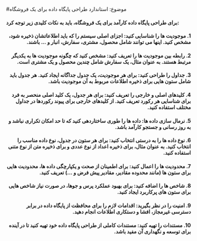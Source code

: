 #موضوع: استاندارد طراحی پایگاه داده برای یک فروشگاه
<h4> برای طراحی پایگاه داده کارآمد برای یک فروشگاه، باید به نکات کلیدی زیر توجه کرد:</h4>
<h4 dir="rtl"> 1. موجودیت ها را شناسایی کنید: اجزای اصلی سیستم را که باید اطلاعاتشان ذخیره شود، مشخص کنید. اینها می توانند شامل محصول، مشتری، سفارش، انبار و ... باشند.
</h4>
<h4 dir="rtl">2. رابطه بین موجودیت ها را تعریف کنید: مشخص کنید که چگونه موجودیت ها به یکدیگر مرتبط هستند. به عنوان مثال، یک سفارش شامل چندین محصول و یک مشتری است.
</h4>
<h4 dir="rtl">3. جداول را طراحی کنید: برای هر موجودیت، یک جدول جداگانه ایجاد کنید. هر جدول باید شامل ستون هایی برای ذخیره اطلاعات مربوط به آن موجودیت باشد.
</h4>
<h4 dir="rtl">4. کلیدهای اصلی و خارجی را تعریف کنید: برای هر جدول، یک کلید اصلی منحصر به فرد برای شناسایی هر رکورد تعریف کنید. از کلیدهای خارجی برای پیوند رکوردها در جداول مختلف استفاده کنید.
</h4>
<h4 dir="rtl">5. نرمال سازی داده ها: داده ها را طوری ساختاردهی کنید که تا حد امکان تکراری نباشد و به روز رسانی و جستجو کارآمد باشد.
</h4>
<h4 dir="rtl">6. نوع داده ها را به درستی انتخاب کنید: برای هر ستون در جدول، نوع داده مناسب را انتخاب کنید. به عنوان مثال، برای ذخیره اعداد از نوع عددی و برای ذخیره متن از نوع متنی استفاده کنید.
</h4>
<h4 dir="rtl">7. محدودیت ها را اعمال کنید: برای اطمینان از صحت و یکپارچگی داده ها، محدودیت هایی برای ستون ها (مانند محدوده مقادیر، مقادیر پیش فرض و ...) تعریف کنید.
</h4>
<h4 dir="rtl">8. شاخص ها را اضافه کنید: برای بهبود عملکرد پرس و جوها، در صورت نیاز شاخص هایی برای ستون های پرکاربرد ایجاد کنید.
</h4>
<h4 dir="rtl">9. امنیت را در نظر بگیرید: اقدامات لازم را برای محافظت از پایگاه داده در برابر دسترسی غیرمجاز، افشا و دستکاری اطلاعات انجام دهید.
</h4>
<h4 dir="rtl">10. مستندات را تهیه کنید: مستندات کاملی از طراحی پایگاه داده خود تهیه کنید تا در آینده برای توسعه و نگهداری آن مفید باشد.
</h4>
